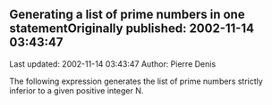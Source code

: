 ## Generating a list of prime numbers in one statementOriginally published: 2002-11-14 03:43:47 
Last updated: 2002-11-14 03:43:47 
Author: Pierre Denis 
 
The following expression generates the list of prime numbers strictly inferior to a given positive integer N.